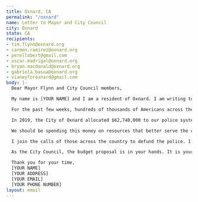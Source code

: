 ```yaml
---
title: Oxnard, CA
permalink: "/oxnard"
name: Letter to Mayor and City Council
city: Oxnard
state: CA
recipients:
- tim.flynn@oxnard.org
- carmen.ramirez@oxnard.org
- perellobert@gmail.com
- oscar.madrigal@oxnard.org
- bryan.macdonald@oxnard.org
- gabriela.basua@oxnard.org
- vianeyforoxnard@gmail.com
body: |-
  Dear Mayor Flynn and City Council members,

  My name is [YOUR NAME] and I am a resident of Oxnard. I am writing to demand that the Oxnard City Council adopt a budget prioritizing community well-being and redirecting funds away from the Oxnard Police Department.

  For the past few weeks, hundreds of thousands of Americans across the country have taken to the streets to protest for change. They want to finally put an end to racism in this country, and win justice for those (especially Black Americans) who have been treated unfairly by law enforcement. Furthermore, they want their cities to dramatically reduce the role police play in our society.

  In 2019, the City of Oxnard allocated $62,740,000 to our police system, an inordinate 44% of our total general fund budget. This is a 17% ($10,240,000) increase from OPD’s 2016 budget. In the same time period, budget allocation towards community development, economic development, cultural and community services, and housing decreased from 14.7% to 14.15% of the city’s general fund budget—which is more than 3x less than the OPD budget. This budget prioritization punishes Oxnard’s most vulnerable communities while virtually leaving alone a department that eats up almost half of our general fund.

  We should be spending this money on resources that better serve the community, like affordable housing, mental health resources, and the library system just to name a few. Amidst a pandemic in which everyone has been affected monetarily, the police system should be the first to be defunded. There are other far more important initiatives that need our money.

  I join the calls of those across the country to defund the police. I demand a budget that adequately and effectively meets the needs of at-risk Oxnard residents during this trying and uncertain time, when livelihoods are on the line. I call on you to slash the Oxnard PD budget and instead meaningfully reallocate funds towards social programs and resources that support housing, jobs, education, health care, child care, and other critical community needs. We demand a budget that prioritizes community wellbeing, not police.

  As the City Council, the budget proposal is in your hands. It is your duty to listen to and base your actions on the voices of your constituents. I am urging you to revise the budget for the 2020-2021 fiscal year, and to fund people, not police. Public opinion is with me.

  Thank you for your time,
  [YOUR NAME]
  [YOUR ADDRESS]
  [YOUR EMAIL]
  [YOUR PHONE NUMBER]
layout: email
---
```

